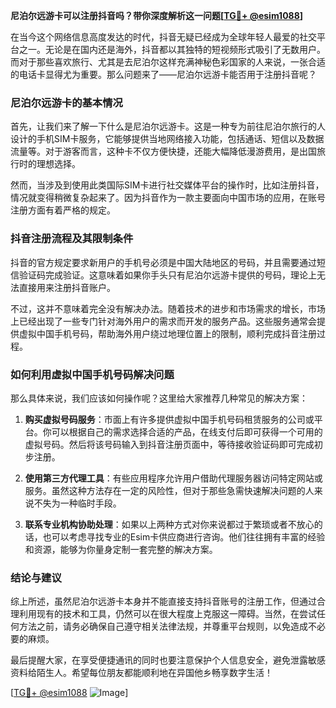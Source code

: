 **尼泊尔远游卡可以注册抖音吗？带你深度解析这一问题[[TG💪+ @esim1088](https://t.me/s/esim1088)]**

在当今这个网络信息高度发达的时代，抖音无疑已经成为全球年轻人最爱的社交平台之一。无论是在国内还是海外，抖音都以其独特的短视频形式吸引了无数用户。而对于那些喜欢旅行、尤其是去尼泊尔这样充满神秘色彩国家的人来说，一张合适的电话卡显得尤为重要。那么问题来了——尼泊尔远游卡能否用于注册抖音呢？

### 尼泊尔远游卡的基本情况

首先，让我们来了解一下什么是尼泊尔远游卡。这是一种专为前往尼泊尔旅行的人设计的手机SIM卡服务，它能够提供当地网络接入功能，包括通话、短信以及数据流量等。对于游客而言，这种卡不仅方便快捷，还能大幅降低漫游费用，是出国旅行时的理想选择。

然而，当涉及到使用此类国际SIM卡进行社交媒体平台的操作时，比如注册抖音，情况就变得稍微复杂起来了。因为抖音作为一款主要面向中国市场的应用，在账号注册方面有着严格的规定。

### 抖音注册流程及其限制条件

抖音的官方规定要求新用户的手机号必须是中国大陆地区的号码，并且需要通过短信验证码完成验证。这意味着如果你手头只有尼泊尔远游卡提供的号码，理论上无法直接用来注册抖音账户。

不过，这并不意味着完全没有解决办法。随着技术的进步和市场需求的增长，市场上已经出现了一些专门针对海外用户的需求而开发的服务产品。这些服务通常会提供虚拟中国手机号码，帮助海外用户绕过地理位置上的限制，顺利完成抖音注册过程。

### 如何利用虚拟中国手机号码解决问题

那么具体来说，我们应该如何操作呢？这里给大家推荐几种常见的解决方案：

1. **购买虚拟号码服务**：市面上有许多提供虚拟中国手机号码租赁服务的公司或平台。你可以根据自己的需求选择合适的产品，在线支付后即可获得一个可用的虚拟号码。然后将该号码输入到抖音注册页面中，等待接收验证码即可完成初步注册。
   
2. **使用第三方代理工具**：有些应用程序允许用户借助代理服务器访问特定网站或服务。虽然这种方法存在一定的风险性，但对于那些急需快速解决问题的人来说不失为一种临时手段。

3. **联系专业机构协助处理**：如果以上两种方式对你来说都过于繁琐或者不放心的话，也可以考虑寻找专业的Esim卡供应商进行咨询。他们往往拥有丰富的经验和资源，能够为你量身定制一套完整的解决方案。

### 结论与建议

综上所述，虽然尼泊尔远游卡本身并不能直接支持抖音账号的注册工作，但通过合理利用现有的技术和工具，仍然可以在很大程度上克服这一障碍。当然，在尝试任何方法之前，请务必确保自己遵守相关法律法规，并尊重平台规则，以免造成不必要的麻烦。

最后提醒大家，在享受便捷通讯的同时也要注意保护个人信息安全，避免泄露敏感资料给陌生人。希望每位朋友都能顺利地在异国他乡畅享数字生活！

[[TG💪+ @esim1088](https://t.me/s/esim1088) ![Image](https://i.postimg.cc/4NQfJmqS/Snipaste-2025-05-13-00-14-12.png)]